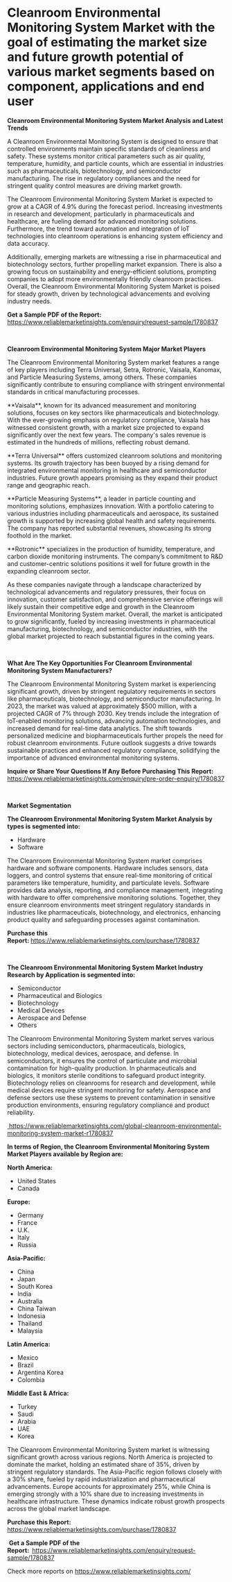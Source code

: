 <p><h1>Cleanroom Environmental Monitoring System Market with the goal of estimating the market size and future growth potential of various market segments based on component, applications and end user</h1></p><p><strong>Cleanroom Environmental Monitoring System Market Analysis and Latest Trends</strong></p>
<p><p>A Cleanroom Environmental Monitoring System is designed to ensure that controlled environments maintain specific standards of cleanliness and safety. These systems monitor critical parameters such as air quality, temperature, humidity, and particle counts, which are essential in industries such as pharmaceuticals, biotechnology, and semiconductor manufacturing. The rise in regulatory compliances and the need for stringent quality control measures are driving market growth.</p><p>The Cleanroom Environmental Monitoring System Market is expected to grow at a CAGR of 4.9% during the forecast period. Increasing investments in research and development, particularly in pharmaceuticals and healthcare, are fueling demand for advanced monitoring solutions. Furthermore, the trend toward automation and integration of IoT technologies into cleanroom operations is enhancing system efficiency and data accuracy. </p><p>Additionally, emerging markets are witnessing a rise in pharmaceutical and biotechnology sectors, further propelling market expansion. There is also a growing focus on sustainability and energy-efficient solutions, prompting companies to adopt more environmentally friendly cleanroom practices. Overall, the Cleanroom Environmental Monitoring System Market is poised for steady growth, driven by technological advancements and evolving industry needs.</p></p>
<p><strong>Get a Sample PDF of the Report:&nbsp;</strong> <a href="https://www.reliablemarketinsights.com/enquiry/request-sample/1780837?utm_campaign=2538&utm_medium=2&utm_source=Github&utm_content=ia&utm_term=25032025&utm_id=cleanroom-environmental-monitoring-system">https://www.reliablemarketinsights.com/enquiry/request-sample/1780837</a></p>
<p>&nbsp;</p>
<p><strong>Cleanroom Environmental Monitoring System Major Market Players</strong></p>
<p><p>The Cleanroom Environmental Monitoring System market features a range of key players including Terra Universal, Setra, Rotronic, Vaisala, Kanomax, and Particle Measuring Systems, among others. These companies significantly contribute to ensuring compliance with stringent environmental standards in critical manufacturing processes.</p><p>**Vaisala**, known for its advanced measurement and monitoring solutions, focuses on key sectors like pharmaceuticals and biotechnology. With the ever-growing emphasis on regulatory compliance, Vaisala has witnessed consistent growth, with a market size projected to expand significantly over the next few years. The company's sales revenue is estimated in the hundreds of millions, reflecting robust demand.</p><p>**Terra Universal** offers customized cleanroom solutions and monitoring systems. Its growth trajectory has been buoyed by a rising demand for integrated environmental monitoring in healthcare and semiconductor industries. Future growth appears promising as they expand their product range and geographic reach.</p><p>**Particle Measuring Systems**, a leader in particle counting and monitoring solutions, emphasizes innovation. With a portfolio catering to various industries including pharmaceuticals and aerospace, its sustained growth is supported by increasing global health and safety requirements. The company has reported substantial revenues, showcasing its strong foothold in the market.</p><p>**Rotronic** specializes in the production of humidity, temperature, and carbon dioxide monitoring instruments. The company’s commitment to R&D and customer-centric solutions positions it well for future growth in the expanding cleanroom sector.</p><p>As these companies navigate through a landscape characterized by technological advancements and regulatory pressures, their focus on innovation, customer satisfaction, and comprehensive service offerings will likely sustain their competitive edge and growth in the Cleanroom Environmental Monitoring System market. Overall, the market is anticipated to grow significantly, fueled by increasing investments in pharmaceutical manufacturing, biotechnology, and semiconductor industries, with the global market projected to reach substantial figures in the coming years.</p></p>
<p>&nbsp;</p>
<p><strong>What Are The Key Opportunities For Cleanroom Environmental Monitoring System Manufacturers?</strong></p>
<p><p>The Cleanroom Environmental Monitoring System market is experiencing significant growth, driven by stringent regulatory requirements in sectors like pharmaceuticals, biotechnology, and semiconductor manufacturing. In 2023, the market was valued at approximately $500 million, with a projected CAGR of 7% through 2030. Key trends include the integration of IoT-enabled monitoring solutions, advancing automation technologies, and increased demand for real-time data analytics. The shift towards personalized medicine and biopharmaceuticals further propels the need for robust cleanroom environments. Future outlook suggests a drive towards sustainable practices and enhanced regulatory compliance, solidifying the importance of advanced environmental monitoring systems.</p></p>
<p><strong>Inquire or Share Your Questions If Any Before Purchasing This Report:</strong> <a href="https://www.reliablemarketinsights.com/enquiry/pre-order-enquiry/1780837?utm_campaign=2538&utm_medium=2&utm_source=Github&utm_content=ia&utm_term=25032025&utm_id=cleanroom-environmental-monitoring-system">https://www.reliablemarketinsights.com/enquiry/pre-order-enquiry/1780837</a></p>
<p>&nbsp;</p>
<p><strong>Market Segmentation</strong></p>
<p><strong>The Cleanroom Environmental Monitoring System Market Analysis by types is segmented into:</strong></p>
<p><ul><li>Hardware</li><li>Software</li></ul></p>
<p><p>The Cleanroom Environmental Monitoring System market comprises hardware and software components. Hardware includes sensors, data loggers, and control systems that ensure real-time monitoring of critical parameters like temperature, humidity, and particulate levels. Software provides data analysis, reporting, and compliance management, integrating with hardware to offer comprehensive monitoring solutions. Together, they ensure cleanroom environments meet stringent regulatory standards in industries like pharmaceuticals, biotechnology, and electronics, enhancing product quality and safeguarding processes against contamination.</p></p>
<p><strong>Purchase this Report:&nbsp;</strong><a href="https://www.reliablemarketinsights.com/purchase/1780837?utm_campaign=2538&utm_medium=2&utm_source=Github&utm_content=ia&utm_term=25032025&utm_id=cleanroom-environmental-monitoring-system">https://www.reliablemarketinsights.com/purchase/1780837</a></p>
<p>&nbsp;</p>
<p><strong>The Cleanroom Environmental Monitoring System Market Industry Research by Application is segmented into:</strong></p>
<p><ul><li>Semiconductor</li><li>Pharmaceutical and Biologics</li><li>Biotechnology</li><li>Medical Devices</li><li>Aerospace and Defense</li><li>Others</li></ul></p>
<p><p>The Cleanroom Environmental Monitoring System market serves various sectors including semiconductors, pharmaceuticals, biologics, biotechnology, medical devices, aerospace, and defense. In semiconductors, it ensures the control of particulate and microbial contamination for high-quality production. In pharmaceuticals and biologics, it monitors sterile conditions to safeguard product integrity. Biotechnology relies on cleanrooms for research and development, while medical devices require stringent monitoring for safety. Aerospace and defense sectors use these systems to prevent contamination in sensitive production environments, ensuring regulatory compliance and product reliability.</p></p>
<p><a href="https://www.reliablemarketinsights.com/global-cleanroom-environmental-monitoring-system-market-r1780837?utm_campaign=2538&utm_medium=2&utm_source=Github&utm_content=ia&utm_term=25032025&utm_id=cleanroom-environmental-monitoring-system">&nbsp;https://www.reliablemarketinsights.com/global-cleanroom-environmental-monitoring-system-market-r1780837</a></p>
<p><strong>In terms of Region, the Cleanroom Environmental Monitoring System Market Players available by Region are:</strong></p>
<p>
    <p> <strong> North America: </strong>
        <ul>
            <li>United States</li>
            <li>Canada</li>
        </ul>
        </p> 
    <p> <strong> Europe: </strong>
        <ul>
            <li>Germany</li>
            <li>France</li>
            <li>U.K.</li>
            <li>Italy</li>
            <li>Russia</li>
        </ul>
        </p> 
    <p> <strong> Asia-Pacific: </strong>
        <ul>
            <li>China</li>
            <li>Japan</li>
            <li>South Korea</li>
            <li>India</li>
            <li>Australia</li>
            <li>China Taiwan</li>
            <li>Indonesia</li>
            <li>Thailand</li>
            <li>Malaysia</li>
        </ul>
        </p> 
    <p> <strong> Latin America: </strong>
        <ul>
            <li>Mexico</li>
            <li>Brazil</li>
            <li>Argentina Korea</li>
            <li>Colombia</li>
        </ul>
        </p> 
    <p> <strong> Middle East & Africa: </strong>
        <ul>
            <li>Turkey</li>
            <li>Saudi</li>
            <li>Arabia</li>
            <li>UAE</li>
            <li>Korea</li>
        </ul>
    </p>
    </p>
<p><p>The Cleanroom Environmental Monitoring System market is witnessing significant growth across various regions. North America is projected to dominate the market, holding an estimated share of 35%, driven by stringent regulatory standards. The Asia-Pacific region follows closely with a 30% share, fueled by rapid industrialization and pharmaceutical advancements. Europe accounts for approximately 25%, while China is emerging strongly with a 10% share due to increasing investments in healthcare infrastructure. These dynamics indicate robust growth prospects across the global market landscape.</p></p>
<p><strong>Purchase this Report: </strong><a href="https://www.reliablemarketinsights.com/purchase/1780837?utm_campaign=2538&utm_medium=2&utm_source=Github&utm_content=ia&utm_term=25032025&utm_id=cleanroom-environmental-monitoring-system">https://www.reliablemarketinsights.com/purchase/1780837</a></p>
<p>&nbsp;<strong>Get a Sample PDF of the Report:&nbsp;&nbsp;</strong><a href="https://www.reliablemarketinsights.com/enquiry/request-sample/1780837?utm_campaign=2538&utm_medium=2&utm_source=Github&utm_content=ia&utm_term=25032025&utm_id=cleanroom-environmental-monitoring-system">https://www.reliablemarketinsights.com/enquiry/request-sample/1780837</a></p>
<p><strong></strong></p>
<p>Check more reports on <a href="https://www.reliablemarketinsights.com/?utm_campaign=2538&utm_medium=2&utm_source=Github&utm_content=ia&utm_term=25032025&utm_id=cleanroom-environmental-monitoring-system">https://www.reliablemarketinsights.com/</a></p>